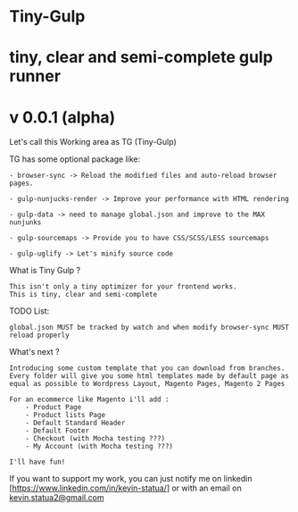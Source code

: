 #
# Tiny-Gulp
# tiny, clear and semi-complete gulp runner 
# v 0.0.1 (alpha)

Let's call this Working area as TG (Tiny-Gulp)

TG has some optional package like: 
    
    - browser-sync -> Reload the modified files and auto-reload browser pages.
    
    - gulp-nunjucks-render -> Improve your performance with HTML rendering
    
    - gulp-data -> need to manage global.json and improve to the MAX nunjunks
    
    - gulp-sourcemaps -> Provide you to have CSS/SCSS/LESS sourcemaps
    
    - gulp-uglify -> Let's minify source code


What is Tiny Gulp ? 

    This isn't only a tiny optimizer for your frontend works.
    This is tiny, clear and semi-complete 

TODO List:

    global.json MUST be tracked by watch and when modify browser-sync MUST reload properly 

What's next ?

    Introducing some custom template that you can download from branches. 
    Every folder will give you some html templates made by default page as equal as possible to Wordpress Layout, Magento Pages, Magento 2 Pages

    For an ecommerce like Magento i'll add : 
        - Product Page
        - Product lists Page
        - Default Standard Header
        - Default Footer
        - Checkout (with Mocha testing ???)
        - My Account (with Mocha testing ???) 

    I'll have fun!

If you want to support my work, you can just notify me on linkedin [https://www.linkedin.com/in/kevin-statua/] or with an email on <kevin.statua2@gmail.com>
